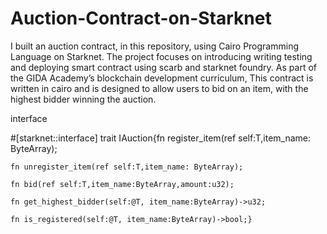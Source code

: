 # Auction-Contract-on-Starknet
I built an auction contract, in this repository, using Cairo Programming Language on Starknet.
The project focuses on introducing writing testing and deploying smart contract using scarb and starknet foundry.
As part of the GIDA Academy’s blockchain development curriculum, This contract is written in cairo and is designed to allow users to bid on an item, with the highest bidder winning the auction. 

interface


#[starknet::interface]
trait IAuction<T>{fn register_item(ref self:T,item_name: ByteArray);

    fn unregister_item(ref self:T,item_name: ByteArray);

    fn bid(ref self:T,item_name:ByteArray,amount:u32);

    fn get_highest_bidder(self:@T, item_name:ByteArray)->u32;
    
    fn is_registered(self:@T, item_name:ByteArray)->bool;}
